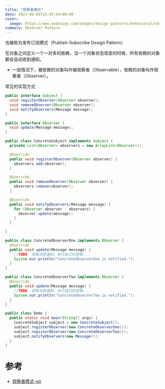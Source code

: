 ```yaml
---
title: "观察者模式"
date: 2023-06-05T15:45:54+08:00
cover:
  image: https://www.oodesign.com/images/design_patterns/behavioral/observer_implementation_-_uml_class_diagram.gif
summary: Observer Pattern
---
```


也被称为发布订阅模式（Publish-Subscribe Design Pattern）

在对象之间定义一个一对多的依赖，当一个对象状态改变的时候，所有依赖的对象都会自动收到通知。

- 一般情况下，被依赖的对象叫作被观察者（Observable），依赖的对象叫作观察者（Observer）。

常见的实现方式

```java
public interface Subject {
  void registerObserver(Observer observer);
  void removeObserver(Observer observer);
  void notifyObservers(Message message);
}

public interface Observer {
  void update(Message message);
}

public class ConcreteSubject implements Subject {
  private List<Observer> observers = new ArrayList<Observer>();

  @Override
  public void registerObserver(Observer observer) {
    observers.add(observer);
  }

  @Override
  public void removeObserver(Observer observer) {
    observers.remove(observer);
  }

  @Override
  public void notifyObservers(Message message) {
    for (Observer observer : observers) {
      observer.update(message);
    }
  }

}

public class ConcreteObserverOne implements Observer {
  @Override
  public void update(Message message) {
    //TODO: 获取消息通知，执行自己的逻辑...
    System.out.println("ConcreteObserverOne is notified.");
  }
}

public class ConcreteObserverTwo implements Observer {
  @Override
  public void update(Message message) {
    //TODO: 获取消息通知，执行自己的逻辑...
    System.out.println("ConcreteObserverTwo is notified.");
  }
}

public class Demo {
  public static void main(String[] args) {
    ConcreteSubject subject = new ConcreteSubject();
    subject.registerObserver(new ConcreteObserverOne());
    subject.registerObserver(new ConcreteObserverTwo());
    subject.notifyObservers(new Message());
  }
}
```

# 参考

- [观察者模式-go](https://github.com/senghoo/golang-design-pattern/blob/master/10_observer/observer.go)
